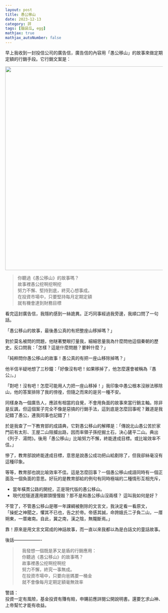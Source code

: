 ```yaml
---
layout: post
title: 愚公移山
date: 2023-12-13
category: 評
tags: [腦袋瓜, egg]
mathjax: true
mathjax_autoNumber: false
---
```


早上我收到一封投信公司的廣告信，廣告信的內容用「愚公移山」的故事來做定期定額的行銷手段。它行銷文案是：

<img src="/blog/assets/images/2023/mountains.jpg" style="width: 650px;"/>

<!--more-->

> 你聽過《愚公移山》的故事嗎？<br>
> 故事裡愚公挖啊挖啊挖<br>
> 努力不懈、堅持到底，終究心想事成。<br>
> 在投資市場中，只要堅持每月定期定額<br>
> 就有機會達到財務目標

看完這封廣告信，我隱約感到一絲詭異。正巧同事經過我旁邊，我順口問了一句話。

「愚公移山的故事，最後愚公真的有把整座山移掉嗎？」

對於莫名被問的問題，他瞇著雙眼打量我，細細思量我為什麼問他這個秦朝的歷史。反口問我：「怎樣？這是什麼問題？要幹什麼？」

「純粹問你愚公移山的故事！愚公真的有把一座山移除掉嗎？」

他半信半疑地想了三秒鐘：「好像沒有吧！如果移掉了，他怎麼還會被稱為『愚公』。」

「對吧！沒有吧！怎麼可能用人力把一座山移掉！」我印象中愚公根本沒辦法移除山，他的答案排除了我的徬徨，但隨之而來的是另一種不安。

同樣身為一個廣告人，應該有相當的自覺，不會用負面的故事來當行銷主軸。除非是反諷，但這個案子完全不像是惡搞的行銷手法，這到底是怎麼回事呢？難道是我記錯了愚公，連我同事也記錯了！

於是我查了一下教育部的成語典，它對愚公移山的解釋是：「傳說北山愚公苦於家門前有太形、王屋二山阻攔出路，因而率領子孫挖掘土石，決心鏟平二山。典出《列子．湯問》。後用「愚公移山」比喻努力不懈，終能達成目標。或比喻效率不佳。」

慘了，教育部說終能達成目標，意思是說愚公成功把山給剷除了，但我卻絲毫沒有這種印象。

等等，教育部也說比喻效率不佳。這是怎麼回事？一個愚公移山成語同時有一個正面及一個負面的意思。好玩的是教育部給的例句有同時極端的二種情形互相充斥，<br>
- 當年橫貫公路的開挖，正是現代版的愚公移山。
- 現代挖隧道還用鎯頭慢慢敲？那不是和愚公移山沒兩樣？
這叫我如何是好？

不管了，不管愚公移山是哪一年課綱被刪除的文言文，我決定看一看原文，<br>
「操蛇之神聞之，懼其不已也，告之於帝。帝感其誠，命誇娥氏二子負二山，一厝朔東，一厝雍南。自此，冀之南，漢之陰，無隴斷焉。」

靠！原來是用文言文寫成的神話故事，而一直以來我都以為是白話文的童話故事。

後話——————-<br>
>　我發想一個既是茅又是盾的行銷應用：<br>
>　你聽過《愚公移山》的故事嗎？<br>
>　故事裡愚公挖啊挖啊挖<br>
>　努力不懈，終究一事無成。<br>
>　在投資市場中，只要向爸媽要一桶金<br>
>　就不會像每月定期定額毫無效率

警語：<br>
投資一定有風險，基金投資有賺有賠，申購前應詳閱公開說明書。還要乞求山神、上帝幫忙才能有收益。<br>
